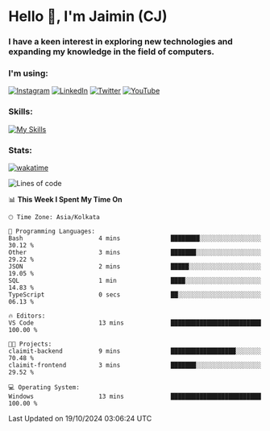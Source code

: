<h1>Hello 👋, I'm Jaimin (CJ)</h1>
<h3>I have a keen interest in exploring new technologies and expanding my knowledge in the field of computers.</h3>

<h3 align="left"> I'm using: </h3>

[![Instagram](https://img.shields.io/badge/Instagram-%23E4405F.svg?style=for-the-badge&logo=Instagram&logoColor=white)](https://instagram.com/jaimin_chovatia) [![LinkedIn](https://img.shields.io/badge/linkedin-%230077B5.svg?style=for-the-badge&logo=linkedin&logoColor=white)](https://www.linkedin.com/in/jaimin-chovatia-691b8b29a) [![Twitter](https://img.shields.io/badge/Twitter-%231DA1F2.svg?style=for-the-badge&logo=Twitter&logoColor=white)](https://twitter.com/jaimin_chovatia) [![YouTube](https://img.shields.io/badge/YouTube-%23FF0000.svg?style=for-the-badge&logo=YouTube&logoColor=white)](https://youtube.com/@cjcreations5172) 

**<h3 align="left">Skills:</h3>**

[![My Skills](https://skillicons.dev/icons?i=ts,js,java,py,react,nextjs,nodejs,postgres,mongodb,git)](https://skillicons.dev)

<!---
 **<h3 align="left">🏆 Achievements:</h3>**
 [![An image of @jaimin25's Holopin badges, which is a link to view their full Holopin profile](https://holopin.me/jaimin25)](https://holopin.io/@jaimin25)
-->

**<h3 align="left">Stats:</h3>**

[![wakatime](https://wakatime.com/badge/user/b2a7cf30-099b-4a62-be11-c3b7dc700323.svg)](https://wakatime.com/@b2a7cf30-099b-4a62-be11-c3b7dc700323)

<!--START_SECTION:waka-->
![Lines of code](https://img.shields.io/badge/From%20Hello%20World%20I%27ve%20Written-988.0%20thousand%20lines%20of%20code-blue)

📊 **This Week I Spent My Time On** 

```text
🕑︎ Time Zone: Asia/Kolkata

💬 Programming Languages: 
Bash                     4 mins              ████████░░░░░░░░░░░░░░░░░   30.12 % 
Other                    3 mins              ███████░░░░░░░░░░░░░░░░░░   29.22 % 
JSON                     2 mins              █████░░░░░░░░░░░░░░░░░░░░   19.05 % 
SQL                      1 min               ████░░░░░░░░░░░░░░░░░░░░░   14.83 % 
TypeScript               0 secs              ██░░░░░░░░░░░░░░░░░░░░░░░   06.13 % 

🔥 Editors: 
VS Code                  13 mins             █████████████████████████   100.00 % 

🐱‍💻 Projects: 
claimit-backend          9 mins              ██████████████████░░░░░░░   70.48 % 
claimit-frontend         3 mins              ███████░░░░░░░░░░░░░░░░░░   29.52 % 

💻 Operating System: 
Windows                  13 mins             █████████████████████████   100.00 % 
```


 Last Updated on 19/10/2024 03:06:24 UTC
<!--END_SECTION:waka-->
